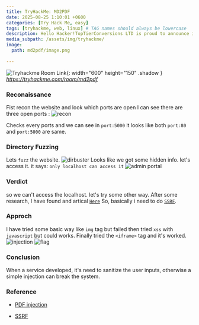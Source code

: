```yaml
---
title: TryHackMe: MD2PDF
date: 2025-08-25 1:10:01 +0600
categories: [Try Hack Me, easy]
tags: [tryhackme, web, linux] # TAG names should always be lowercase
description: Hello Hacker!TopTierConversions LTD is proud to announce its latest and greatest product launch 'MD2PDF'. This easy-to-use utility converts markdown files to PDF and is totally secure! Right...?
media_subpath: /assets/img/tryhackme/
image:
  path: md2pdf/image.png
  
---
```

![Tryhackme Room Link](file.png){: width="600" height="150" .shadow }
_<https://tryhackme.com/room/md2pdf>_

### Reconaissance
Fist recon the website and look which ports are open 
I can see  there are three open ports :
![recon](md2pdf/recon.png)

Checks every ports and we can see in `port:5000` it looks like both `port:80` and `port:5000` are same.


### Directory Fuzzing

Lets `fuzz` the website.
![dirbuster](md2pdf/dirbus.png)
Looks like we got some hidden info. let's access it. it says: `only localhost can access it`
![admin portal](md2pdf/admin.png)

### Verdict
so we can't access the localhost. let's try some other way.
After some research, I have found and artical [`Here`](https://www.intigriti.com/researchers/blog/hacking-tools/exploiting-pdf-generators-a-complete-guide-to-finding-ssrf-vulnerabilities-in-pdf-generators#what-are-pdf-generators)
So, basically i need to do [`SSRF`](https://www.intigriti.com/researchers/blog/hacking-tools/ssrf-a-complete-guide-to-exploiting-advanced-ssrf-vulnerabilities).

### Approch
I have tried some basic way like `img` tag but failed then tried `xss` with `javascript` but could works. Finally tried the `<iframe>` tag and it's worked.
![injection](md2pdf/injection.png)
![flag](md2pdf/flag.png)


### Conclusion

When a service developed, it's need to sanitize the user inputs, otherwise a simple injection can break the system.

### Reference 

- [PDF injection](https://www.intigriti.com/researchers/blog/hacking-tools/exploiting-pdf-generators-a-complete-guide-to-finding-ssrf-vulnerabilities-in-pdf-generators#what-are-pdf-generators)

- [SSRF](https://www.intigriti.com/researchers/blog/hacking-tools/ssrf-a-complete-guide-to-exploiting-advanced-ssrf-vulnerabilities)
